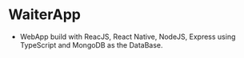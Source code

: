 # WaiterApp

- WebApp build with ReacJS, React Native, NodeJS, Express using TypeScript and MongoDB as the DataBase. 
